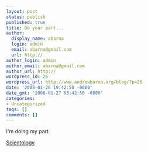 ```yaml
---
layout: post
status: publish
published: true
title: Do your part...
author:
  display_name: abarna
  login: admin
  email: abarna@gmail.com
  url: http://
author_login: admin
author_email: abarna@gmail.com
author_url: http://
wordpress_id: 26
wordpress_url: http://www.andrewbarna.org/blog/?p=26
date: '2008-01-26 19:42:50 -0800'
date_gmt: '2008-01-27 03:42:50 -0800'
categories:
- Uncategorized
tags: []
comments: []
---
```

I'm doing my part.

[Scientology](https://www.xenu.net/)
